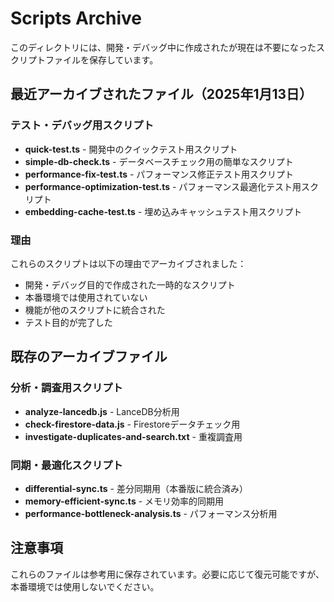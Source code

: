 # Scripts Archive

このディレクトリには、開発・デバッグ中に作成されたが現在は不要になったスクリプトファイルを保存しています。

## 最近アーカイブされたファイル（2025年1月13日）

### テスト・デバッグ用スクリプト
- **quick-test.ts** - 開発中のクイックテスト用スクリプト
- **simple-db-check.ts** - データベースチェック用の簡単なスクリプト
- **performance-fix-test.ts** - パフォーマンス修正テスト用スクリプト
- **performance-optimization-test.ts** - パフォーマンス最適化テスト用スクリプト
- **embedding-cache-test.ts** - 埋め込みキャッシュテスト用スクリプト

### 理由
これらのスクリプトは以下の理由でアーカイブされました：
- 開発・デバッグ目的で作成された一時的なスクリプト
- 本番環境では使用されていない
- 機能が他のスクリプトに統合された
- テスト目的が完了した

## 既存のアーカイブファイル

### 分析・調査用スクリプト
- **analyze-lancedb.js** - LanceDB分析用
- **check-firestore-data.js** - Firestoreデータチェック用
- **investigate-duplicates-and-search.txt** - 重複調査用

### 同期・最適化スクリプト
- **differential-sync.ts** - 差分同期用（本番版に統合済み）
- **memory-efficient-sync.ts** - メモリ効率的同期用
- **performance-bottleneck-analysis.ts** - パフォーマンス分析用

## 注意事項

これらのファイルは参考用に保存されています。必要に応じて復元可能ですが、本番環境では使用しないでください。
